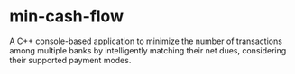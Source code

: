 # min-cash-flow
A C++ console-based application to minimize the number of transactions among multiple banks by intelligently matching their net dues, considering their supported payment modes.
